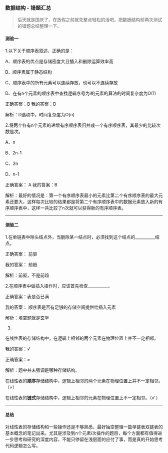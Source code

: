 ### 数据结构 - 错题汇总

> 后天就是国庆了，在放假之前就先整点轻松的活吧。把数据结构前两次测试的错题总结整理一下。

#### 测验一

1.以下关于顺序表叙述，正确的是：

A、顺序表的优点是存储密度大且插入和删除运算效率高

B、顺序表属于静态结构

C、顺序表中的所有元素可以连续存放，也可以不连续存放

D、在有n个元素的顺序表中查找逻辑序号为i的元素的算法的时间复杂度为O(1)

正确答案：B                  我的答案：D

解析：D选项中，时间复杂度为O(n)



2.将两个各有n个元素的递增有序顺序表归并成一个有序顺序表，其最少的比较次数是次。

A、n

B、2n-1

C、2n

D、n-1

正确答案： A                  我的答案：B

解析：最好的情况是：第一个有序顺序表最小的元素比第二个有序顺序表的最大元素还要大，这样每次比较的结果都是将第二个有序顺序表中的数据元素放入新的有序顺序表中，这样一共比较了n次就可以获得新的有序顺序表。

***

#### 测验二

1.在单链表中除头结点外，当删除某一结点时，必须找到这个结点的__________结点。

正确答案： 前驱

我的答案： 前趋

解析：前驱，不是前趋



2.在顺序表中做插入操作时，应该首先检查__________。

正确答案：表是否已满

我的答案： 顺序表是否有足够的存储空间提供给插入元素

解析：填空题就是玄学



3.
在线性表的存储结构中，在逻辑上相邻的两个元素在物理位置上并不一定相邻。

我的答案：*√* 

正确答案：*×*

解析：题中并未强调是哪种存储结构。

在线性表的**顺序**存储结构中，逻辑上相邻的两个元素在物理位置上并不一定相邻。（*×*）

在线性表的**链式**存储结构中，逻辑上相邻的元素在物理位置上不一定相邻。（*√* ）

***

#### 总结

对线性表的存储结构和一些操作还是不够熟悉，最好抽空整理一篇单链表双链表的基本概念的笔记出来。尤其是涉及到n个元素i次操作的题目，每个方面都有值得进一步思考和研究的深度内容，不能只停留在浅层面的应付了事，而是真的开始思考代码逻辑怎么写。